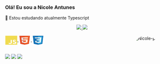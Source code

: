 ### Olá! Eu sou a Nicole Antunes



🌱 Estou estudando atualmente Typescript


<div align="center">
  <a href="https://github.com/nicoleantuness">
  <img height="180em" src="https://github-readme-stats.vercel.app/api?username=nicoleantuness&show_icons=true&theme=dracula&include_all_commits=true&count_private=true"/>
  <img height="180em" src="https://github-readme-stats.vercel.app/api/top-langs/?username=nicoleantuness&layout=compact&langs_count=7&theme=dracula"/>
</div>

<div style="display: inline_block"><br>
  <img align="center" alt="Nicole-Js" height="30" width="40" src="https://raw.githubusercontent.com/devicons/devicon/master/icons/javascript/javascript-plain.svg">
  <img align="center" alt="Nicole-HTML" height="30" width="40" src="https://raw.githubusercontent.com/devicons/devicon/master/icons/html5/html5-original.svg">
  <img align="center" alt="Nicole-CSS" height="30" width="40" src="https://raw.githubusercontent.com/devicons/devicon/master/icons/css3/css3-original.svg">
  <img align="right" alt="Nicole-pic" height="150" style="border-radius:50px;" src="https://cdn.discordapp.com/attachments/442870225113710593/957740556983873556/Design_sem_nome.gif">
</div>

##

<div>
  <a href="https://instagram.com/elocin.png" target="_blank"><img src="https://img.shields.io/badge/-Instagram-%23E4405F?style=for-the-badge&logo=instagram&logoColor=white" target="_blank"></a>
   <a href = "nicoleantunes2016@gmail.com"><img src="https://img.shields.io/badge/-Gmail-%23333?style=for-the-badge&logo=gmail&logoColor=white" target="_blank"></a>
  <a href="https://www.linkedin.com/in/nicole-antunes-7b69601b1/" target="_blank"><img src="https://img.shields.io/badge/-LinkedIn-%230077B5?style=for-the-badge&logo=linkedin&logoColor=white" target="_blank"></a>


